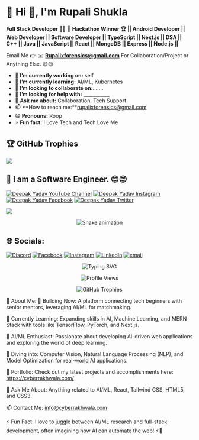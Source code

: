# 💫 Hi 👋, I'm Rupali Shukla
**Full Stack Developer 🧑‍💻 || Hackathon Winner 🏆 || Android Developer || Web Developer || Software Developer || TypeScript || Next.js || DSA || C++ || Java || JavaScript || React || MongoDB || Express || Node.js ||**

Email Me 👉 ✉️ **Rupalixforensics@gmail.com** For Collaboration/Project or Anything Else. 😊😊

- 🔭 **I’m currently working on:** self
- 🌱 **I’m currently learning:** AI/ML, Kubernetes
- 👯 **I’m looking to collaborate on:**.......
- 🤔 **I’m looking for help with:** ___________
- 💬 **Ask me about:** Collaboration, Tech Support
- 📫 **How to reach me:**rupalixforensics@gmail.com
- 😄 **Pronouns:** Roop
- ⚡ **Fun fact:** I Love Tech and Tech Love Me
## 🏆 GitHub Trophies
![](https://github-profile-trophy.vercel.app/?username=buildwithanish&theme=radical&no-frame=false&no-bg=true&margin-w=4)
## 🔗 I am a Software Engineer. 😊😊

[![Deepak Yadav YouTube Channel](https://img.shields.io/badge/YouTube-Deepak%20Yadav-red?logo=youtube&logoColor=white)]([https://www.youtube.com](https://www.youtube.com/@Cyberdeepakyadav)) [![Deepak Yadav Instagram](https://img.shields.io/badge/Instagram-Deepak%20Yadav-pink?logo=instagram&logoColor=white)]([https://www.instagram.com](https://www.instagram.com/cybersquad_jaihind?igshid=OGQ5ZDc2ODk2ZA==)) [![Deepak Yadav Facebook](https://img.shields.io/badge/Facebook-Deepak%20Yadav-blue?logo=facebook&logoColor=white)]([https://www.facebook.com](https://www.facebook.com/Cyberdeepakyadav?mibextid=LQQJ4d)) [![Deepak Yadav Twitter](https://img.shields.io/badge/Twitter-Deepak%20Yadav-lightblue?logo=twitter&logoColor=white)]([https://twitter.com](https://x.com/Cybersquad_jai?t=nJaN3dKVAj_lU-4Fh7sHQg&s=09))

[![](https://visitcount.itsvg.in/api?id=alamimran613&icon=1&color=4)](https://visitcount.itsvg.in)

<!-- Snake Game Repo View -->

<div align="center">
  <img src="https://profile-readme-generator.com/assets/snake.svg" alt="Snake animation" />
</div>

## 🌐 Socials:
[![Discord](https://img.shields.io/badge/Discord-%237289DA.svg?logo=discord&logoColor=white)](https://discord.gg/cybersquad) [![Facebook](https://img.shields.io/badge/Facebook-%231877F2.svg?logo=Facebook&logoColor=white)]((https://www.facebook.com/Cyberdeepakyadav?mibextid=LQQJ4d)) [![Instagram](https://img.shields.io/badge/Instagram-%23E4405F.svg?logo=Instagram&logoColor=white)](https://www.instagram.com/cybersquad_jaihind?igshid=OGQ5ZDc2ODk2ZA==) [![LinkedIn](https://img.shields.io/badge/LinkedIn-%230077B5.svg?logo=linkedin&logoColor=white)](https://www.linkedin.com/in/deepak-yadav-8b57a6292?utm_source=share&utm_campaign=share_via&utm_content=profile&utm_medium=ios_app) [![email](https://img.shields.io/badge/Email-D14836?logo=gmail&logoColor=white)](mailto:info@cyberrakhwala.com ) 


<!-- Typing Intro with AI/ML Vibe --> <div align="center"> <img src="https://readme-typing-svg.herokuapp.com?font=Fira+Code&weight=700&size=30&duration=4000&pause=1000&center=true&vCenter=true&width=700&lines=Hi+%F0%9F%91%8B%2C+I'm+Anish+Raj;Full+Stack+Developer+%7C+AI%2FML+Explorer;Building+AI-Powered+Applications;Tech+Innovator+from+India" alt="Typing SVG" /> </div> <!-- Profile Views --> <p align="center"> <img src="https://komarev.com/ghpvc/?username=buildwithanish&label=Profile+Views&color=blueviolet&style=plastic" alt="Profile Views" /> </p> <!-- GitHub Trophies --> <div align="center"> <img src="https://github-profile-trophy.vercel.app/?username=buildwithanish&theme=algolia&no-frame=true&row=1&column=6" alt="GitHub Trophies" /> </div>
🚀 About Me:
🔭 Building Now:
A platform connecting tech beginners with senior mentors, leveraging AI/ML for matchmaking.

🌱 Currently Learning:
Expanding skills in AI, Machine Learning, and MERN Stack with tools like TensorFlow, PyTorch, and Next.js.

🧠 AI/ML Enthusiast:
Passionate about developing AI-driven web applications and exploring the world of deep learning.

🤖 Diving into:
Computer Vision, Natural Language Processing (NLP), and Model Optimization for real-world AI applications.

💼 Portfolio:
Check out my latest projects and accomplishments here: https://cyberrakhwala.com/

💬 Ask Me About:
Anything related to AI/ML, React, Tailwind CSS, HTML5, and CSS3.

📫 Contact Me:
info@cyberrakhwala.com

⚡ Fun Fact:
I love to juggle between AI/ML research and full-stack development, often imagining how AI can automate the web! ⚡🤯

<!-- Proudly created with GPRM ( https://gprm.itsvg.in ) -->

